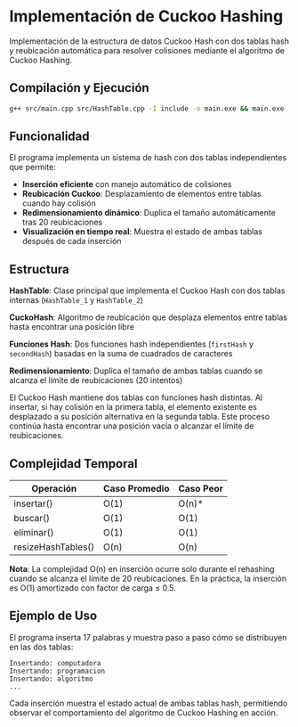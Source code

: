 # Implementación de Cuckoo Hashing

Implementación de la estructura de datos Cuckoo Hash con dos tablas hash y reubicación automática para resolver colisiones mediante el algoritmo de Cuckoo Hashing.

## Compilación y Ejecución
```bash
g++ src/main.cpp src/HashTable.cpp -I include -o main.exe && main.exe
```

## Funcionalidad
El programa implementa un sistema de hash con dos tablas independientes que permite:

- **Inserción eficiente** con manejo automático de colisiones
- **Reubicación Cuckoo**: Desplazamiento de elementos entre tablas cuando hay colisión
- **Redimensionamiento dinámico**: Duplica el tamaño automáticamente tras 20 reubicaciones
- **Visualización en tiempo real**: Muestra el estado de ambas tablas después de cada inserción

## Estructura

**HashTable**: Clase principal que implementa el Cuckoo Hash con dos tablas internas (`HashTable_1` y `HashTable_2`)

**CuckoHash**: Algoritmo de reubicación que desplaza elementos entre tablas hasta encontrar una posición libre

**Funciones Hash**: Dos funciones hash independientes (`firstHash` y `secondHash`) basadas en la suma de cuadrados de caracteres

**Redimensionamiento**: Duplica el tamaño de ambas tablas cuando se alcanza el límite de reubicaciones (20 intentos)

El Cuckoo Hash mantiene dos tablas con funciones hash distintas. Al insertar, si hay colisión en la primera tabla, el elemento existente es desplazado a su posición alternativa en la segunda tabla. Este proceso continúa hasta encontrar una posición vacía o alcanzar el límite de reubicaciones.

## Complejidad Temporal
| Operación | Caso Promedio | Caso Peor |
|-----------|---------------|-----------|
| insertar() | O(1) | O(n)* |
| buscar() | O(1) | O(1) |
| eliminar() | O(1) | O(1) |
| resizeHashTables() | O(n) | O(n) |

**Nota**: La complejidad O(n) en inserción ocurre solo durante el rehashing cuando se alcanza el límite de 20 reubicaciones. En la práctica, la inserción es O(1) amortizado con factor de carga ≤ 0.5.

## Ejemplo de Uso
El programa inserta 17 palabras y muestra paso a paso cómo se distribuyen en las dos tablas:

```
Insertando: computadora
Insertando: programacion
Insertando: algoritmo
...
```

Cada inserción muestra el estado actual de ambas tablas hash, permitiendo observar el comportamiento del algoritmo de Cuckoo Hashing en acción.
